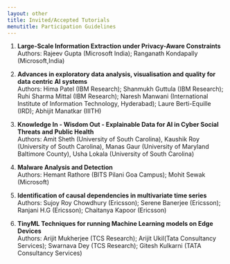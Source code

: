 ```yaml
---
layout: other
title: Invited/Accepted Tutorials
menutitle: Participation Guidelines
---
```


<div markdown=1 class="bd-callout bd-callout-info">

<!-- #  Accepted/Invited Tutorials List -->

1. **Large-Scale Information Extraction under Privacy-Aware Constraints**<br>
Authors: Rajeev Gupta (Microsoft India); Ranganath Kondapally (Microsoft,India)

2. **Advances in exploratory data analysis, visualisation and quality for data centric AI systems**<br>
Authors: Hima Patel (IBM Research); Shanmukh Guttula (IBM Research); Ruhi Sharma Mittal (IBM Research); Naresh Manwani (International Institute of Information Technology, Hyderabad); Laure Berti-Equille (IRD); Abhijit Manatkar (IIITH)

3. **Knowledge In - Wisdom Out - Explainable Data for AI in Cyber Social Threats and Public Health**<br>
Authors: Amit Sheth (University of South Carolina), Kaushik Roy (University of South Carolina), Manas Gaur (University of Maryland Baltimore County), Usha Lokala (University of South Carolina)

4. **Malware Analysis and Detection**<br>
Authors: Hemant Rathore (BITS Pilani Goa Campus); Mohit Sewak (Microsoft)

5. **Identification of causal dependencies in multivariate time series**<br>
Authors: Sujoy Roy Chowdhury (Ericsson); Serene Banerjee (Ericsson); Ranjani H.G (Ericsson); Chaitanya Kapoor (Ericsson)

6. **TinyML Techniques for running Machine Learning models on Edge Devices**<br>
Authors: Arijit Mukherjee (TCS Research); Arijit Ukil(Tata Consultancy Services); Swarnava Dey (TCS Research); Gitesh Kulkarni (TATA Consultancy Services)
</div>

